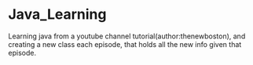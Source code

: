 Java_Learning
=============
Learning java from a youtube channel tutorial(author:thenewboston), and creating a new class each episode, 
that holds all the new info given that episode.
